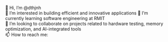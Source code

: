 👋 Hi, I’m @dthjnh  
👀 I’m interested in building efficient and innovative applications 
🌱 I’m currently learning software engineering at RMIT  
💞️ I’m looking to collaborate on projects related to hardware testing, memory optimization, and AI-integrated tools  
📫 How to reach me:
